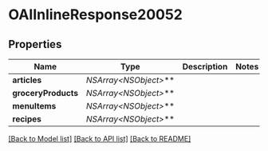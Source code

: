 # OAIInlineResponse20052

## Properties
Name | Type | Description | Notes
------------ | ------------- | ------------- | -------------
**articles** | **NSArray&lt;NSObject*&gt;*** |  | 
**groceryProducts** | **NSArray&lt;NSObject*&gt;*** |  | 
**menuItems** | **NSArray&lt;NSObject*&gt;*** |  | 
**recipes** | **NSArray&lt;NSObject*&gt;*** |  | 

[[Back to Model list]](../README.md#documentation-for-models) [[Back to API list]](../README.md#documentation-for-api-endpoints) [[Back to README]](../README.md)


